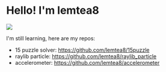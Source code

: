 # Hello! I'm lemtea8

![](https://github-readme-stats.vercel.app/api?username=lemtea8)  

I'm still learning, here are my repos:
- 15 puzzle solver: https://github.com/lemtea8/15puzzle
- raylib particle: https://github.com/lemtea8/raylib_particle
- accelerometer: https://github.com/lemtea8/accelerometer
